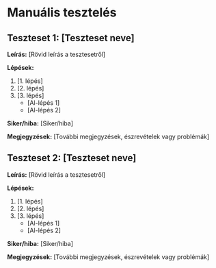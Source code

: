 # Manuális tesztelés

## Teszteset 1: [Teszteset neve]

**Leírás:** [Rövid leírás a tesztesetről]

**Lépések:**

1. [1. lépés]
2. [2. lépés]
3. [3. lépés]
   - [Al-lépés 1]
   - [Al-lépés 2]

**Siker/hiba:** [Siker/hiba]

**Megjegyzések:** [További megjegyzések, észrevételek vagy problémák]

## Teszteset 2: [Teszteset neve]

**Leírás:** [Rövid leírás a tesztesetről]

**Lépések:**

1. [1. lépés]
2. [2. lépés]
3. [3. lépés]
   - [Al-lépés 1]
   - [Al-lépés 2]

**Siker/hiba:** [Siker/hiba]

**Megjegyzések:** [További megjegyzések, észrevételek vagy problémák]
